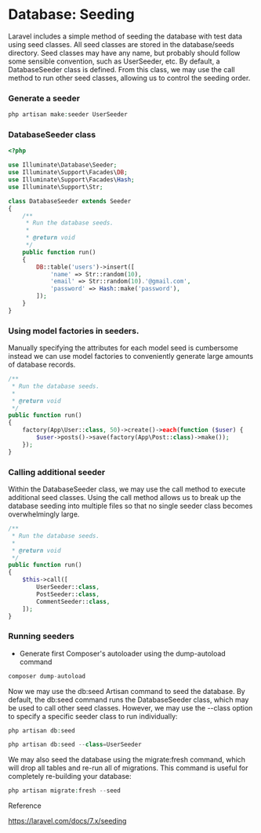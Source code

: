 # Database: Seeding

Laravel includes a simple method of seeding the database with test data using seed classes. All seed classes are stored in the database/seeds directory. Seed classes may have any name, but probably should follow some sensible convention, such as UserSeeder, etc. By default, a DatabaseSeeder class is defined. From this class, we may use the call method to run other seed classes, allowing us to control the seeding order.

### Generate a seeder

```php
php artisan make:seeder UserSeeder
```

### DatabaseSeeder class

```php
<?php

use Illuminate\Database\Seeder;
use Illuminate\Support\Facades\DB;
use Illuminate\Support\Facades\Hash;
use Illuminate\Support\Str;

class DatabaseSeeder extends Seeder
{
    /**
     * Run the database seeds.
     *
     * @return void
     */
    public function run()
    {
        DB::table('users')->insert([
            'name' => Str::random(10),
            'email' => Str::random(10).'@gmail.com',
            'password' => Hash::make('password'),
        ]);
    }
}
```

### Using model factories in seeders.

 Manually specifying the attributes for each model seed is cumbersome instead we can use model factories to conveniently generate large amounts of database records.

```php
/**
 * Run the database seeds.
 *
 * @return void
 */
public function run()
{
    factory(App\User::class, 50)->create()->each(function ($user) {
        $user->posts()->save(factory(App\Post::class)->make());
    });
}

```

### Calling additional seeder

Within the DatabaseSeeder class, we may use the call method to execute additional seed classes. Using the call method allows us to break up the database seeding into multiple files so that no single seeder class becomes overwhelmingly large.

```php
/**
 * Run the database seeds.
 *
 * @return void
 */
public function run()
{
    $this->call([
        UserSeeder::class,
        PostSeeder::class,
        CommentSeeder::class,
    ]);
}
```

### Running seeders

- Generate first Composer's autoloader using the dump-autoload command

```php
composer dump-autoload
```

Now we may use the db:seed Artisan command to seed the database. By default, the db:seed command runs the DatabaseSeeder class, which may be used to call other seed classes. However, we may use the --class option to specify a specific seeder class to run individually:

```php
php artisan db:seed

php artisan db:seed --class=UserSeeder
```

We may also seed the database using the migrate:fresh command, which will drop all tables and re-run all of migrations. This command is useful for completely re-building your database:

```php
php artisan migrate:fresh --seed
```

Reference

https://laravel.com/docs/7.x/seeding
